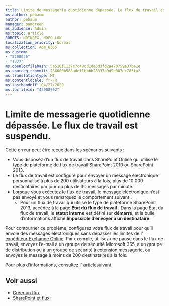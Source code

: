 ```yaml
---
title: Limite de messagerie quotidienne dépassée. Le flux de travail est suspendu.
ms.author: pebaum
author: pebaum
manager: pamgreen
ms.audience: Admin
ms.topic: article
ROBOTS: NOINDEX, NOFOLLOW
localization_priority: Normal
ms.collection: Adm_O365
ms.custom:
- "5200020"
- "1227"
ms.openlocfilehash: 5a510f1137c7c49cd1de3d3fd2a470759e37ba1e
ms.sourcegitcommit: 286000b588adef1bbbb28337a9d9e087ec783fa2
ms.translationtype: MT
ms.contentlocale: fr-FR
ms.lasthandoff: 04/27/2020
ms.locfileid: "43908702"
---
```

# <a name="daily-email-limit-exceeded-workflow-is-suspended"></a>Limite de messagerie quotidienne dépassée. Le flux de travail est suspendu.

Cette erreur peut être reçue dans les scénarios suivants :

- Vous disposez d’un flux de travail dans SharePoint Online qui utilise le type de plateforme de flux de travail SharePoint 2010 ou SharePoint 2013.
- Le flux de travail est configuré pour envoyer un message électronique personnalisé à plus de 200 utilisateurs à la fois, plus de 10 000 destinataires par jour ou plus de 30 messages par minute.
- Lorsque vous exécutez le flux de travail, le message électronique n’est pas envoyé et vous remarquez le comportement suivant :
    - Pour un flux de travail qui utilise le type de plateforme SharePoint 2013, accédez à la page **État du flux de travail** . Dans la page État du flux de travail, le **statut interne** est défini sur **démarré**, et la bulle d’informations affiche **Impossible d’envoyer à un destinataire**.

Pour contourner ce problème, configurez votre flux de travail pour qu’il envoie des messages électroniques sans dépasser les limites de l' [expéditeur Exchange Online](https://docs.microsoft.com/office365/servicedescriptions/exchange-online-service-description/exchange-online-limits#recipientlimits). Par exemple, utilisez une pause dans le flux de travail, envoyez l’e-mail à un groupe de sécurité Microsoft 365, à un groupe de distribution ou à un groupe de sécurité à extension messagerie, ou envoyez le message à moins de 200 destinataires à la fois.


Pour plus d’informations, consultez l' [article](https://support.microsoft.com/help/3150442/daily-email-limit-has-exceeded-and-your-workflow-has-been-suspended-or)suivant.

## <a name="related-topics"></a>Voir aussi
- [Créer un flux](https://support.office.com/article/Create-a-flow-for-a-list-or-library-in-SharePoint-Online-or-OneDrive-for-Business-a9c3e03b-0654-46af-a254-20252e580d01) 
- [SharePoint et flux](https://flow.microsoft.com/blog/sharepoint-and-flow/) 